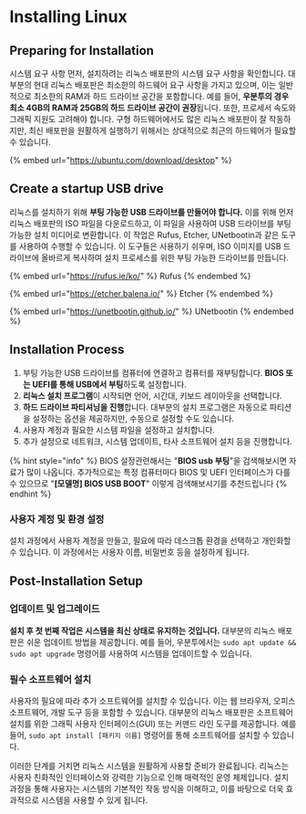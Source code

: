 # Installing Linux

## Preparing for Installation

시스템 요구 사항 먼저, 설치하려는 리눅스 배포판의 시스템 요구 사항을 확인합니다. 대부분의 현대 리눅스 배포판은 최소한의 하드웨어 요구 사항을 가지고 있으며, 이는 일반적으로 최소한의 RAM과 하드 드라이브 공간을 포함합니다. 예를 들어, **우분투의 경우 최소 4GB의 RAM과 25GB의 하드 드라이브 공간이 권장**됩니다. 또한, 프로세서 속도와 그래픽 지원도 고려해야 합니다. 구형 하드웨어에서도 많은 리눅스 배포판이 잘 작동하지만, 최신 배포판을 원활하게 실행하기 위해서는 상대적으로 최근의 하드웨어가 필요할 수 있습니다.

{% embed url="https://ubuntu.com/download/desktop" %}

## Create a startup USB drive&#x20;

리눅스를 설치하기 위해 **부팅 가능한 USB 드라이브를 만들어야 합니다.** 이를 위해 먼저 리눅스 배포판의 ISO 파일을 다운로드하고, 이 파일을 사용하여 USB 드라이브를 부팅 가능한 설치 미디어로 변환합니다. 이 작업은 Rufus, Etcher, UNetbootin과 같은 도구를 사용하여 수행할 수 있습니다. 이 도구들은 사용하기 쉬우며, ISO 이미지를 USB 드라이브에 올바르게 복사하여 설치 프로세스를 위한 부팅 가능한 드라이브를 만듭니다.

{% embed url="https://rufus.ie/ko/" %}
Rufus
{% endembed %}

{% embed url="https://etcher.balena.io/" %}
Etcher
{% endembed %}

{% embed url="https://unetbootin.github.io/" %}
UNetbootin
{% endembed %}

## Installation Process

1. 부팅 가능한 USB 드라이브를 컴퓨터에 연결하고 컴퓨터를 재부팅합니다. **BIOS 또는 UEFI를 통해 USB에서 부팅**하도록 설정합니다.
2. **리눅스 설치 프로그램**이 시작되면 언어, 시간대, 키보드 레이아웃을 선택합니다.
3. **하드 드라이브 파티셔닝을 진행**합니다. 대부분의 설치 프로그램은 자동으로 파티션을 설정하는 옵션을 제공하지만, 수동으로 설정할 수도 있습니다.
4. 사용자 계정과 필요한 시스템 파일을 설정하고 설치합니다.
5. 추가 설정으로 네트워크, 시스템 업데이트, 타사 소프트웨어 설치 등을 진행합니다.

{% hint style="info" %}
BIOS 설정관련해서는 "**BIOS usb 부팅**"을 검색해보시면 자료가 많이 나옵니다. 추가적으로는 특정 컴퓨터마다 BIOS 및 UEFI 인터페이스가 다를 수 있으므로 "**\[모델명] BIOS USB BOOT**" 이렇게 검색해보시기를 추천드립니다
{% endhint %}

### 사용자 계정 및 환경 설정

설치 과정에서 사용자 계정을 만들고, 필요에 따라 데스크톱 환경을 선택하고 개인화할 수 있습니다. 이 과정에서는 사용자 이름, 비밀번호 등을 설정하게 됩니다.

## Post-Installation Setup

### 업데이트 및 업그레이드

**설치 후 첫 번째 작업은 시스템을 최신 상태로 유지하는 것입니다.** 대부분의 리눅스 배포판은 쉬운 업데이트 방법을 제공합니다. 예를 들어, 우분투에서는 `sudo apt update && sudo apt upgrade` 명령어를 사용하여 시스템을 업데이트할 수 있습니다.

### 필수 소프트웨어 설치

사용자의 필요에 따라 추가 소프트웨어를 설치할 수 있습니다. 이는 웹 브라우저, 오피스 소프트웨어, 개발 도구 등을 포함할 수 있습니다. 대부분의 리눅스 배포판은 소프트웨어 설치를 위한 그래픽 사용자 인터페이스(GUI) 또는 커맨드 라인 도구를 제공합니다. 예를 들어, `sudo apt install [패키지 이름]` 명령어를 통해 소프트웨어를 설치할 수 있습니다.

이러한 단계를 거치면 리눅스 시스템을 원활하게 사용할 준비가 완료됩니다. 리눅스는 사용자 친화적인 인터페이스와 강력한 기능으로 인해 매력적인 운영 체제입니다. 설치 과정을 통해 사용자는 시스템의 기본적인 작동 방식을 이해하고, 이를 바탕으로 더욱 효과적으로 시스템을 사용할 수 있게 됩니다.
